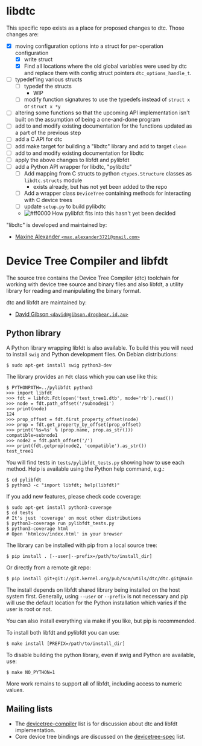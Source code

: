 # libdtc

This specific repo exists as a place for proposed changes to dtc. Those changes are:
- [X] moving configuration options into a struct for per-operation configuration
  - [X] write struct
  - [X] Find all locations where the old global variables were used by dtc and replace them with config struct pointers `dtc_options_handle_t`. 
- [ ] typedef'ing various structs 
  - [ ] typedef the structs
    - WIP
  - [ ] modify function signatures to use the typedefs instead of `struct x` or `struct x *y`
- [ ] altering some functions so that the upcoming API implementation isn't built on the assumption of being a one-and-done program
- [ ] add to and modify existing documentation for the functions updated as a part of the previous step
- [ ] add a C API for dtc
- [ ] add make target for building a "libdtc" library and add to target `clean`
- [ ] add to and modify existing documentation for libdtc
- [ ] apply the above changes to libfdt and pylibfdt
- [ ] add a Python API wrapper for libdtc, "pylibdtc"
  - [ ] Add mapping from C structs to python `ctypes.Structure` classes as `libdtc.structs` module
    - exists already, but has not yet been added to the repo
  - [ ] Add a wrapper class `DeviceTree` containing methods for interacting with C device trees
  - [ ] update `setup.py` to build pylibdtc
  - ![#ff0000](https://placehold.co/15x15/ff0000/ff0000.png) How pylibfdt fits into this hasn't yet been decided

"libdtc" is developed and maintained by:

* [Maxine Alexander `<max.alexander3721@gmail.com>`](mailto:max.alexander3721@gmail.com)


# Device Tree Compiler and libfdt

The source tree contains the Device Tree Compiler (dtc) toolchain for
working with device tree source and binary files and also libfdt, a
utility library for reading and manipulating the binary format.

dtc and libfdt are maintained by:

* [David Gibson `<david@gibson.dropbear.id.au>`](mailto:david@gibson.dropbear.id.au)


## Python library

A Python library wrapping libfdt is also available. To build this you
will need to install `swig` and Python development files. On Debian
distributions:

```
$ sudo apt-get install swig python3-dev
```

The library provides an `Fdt` class which you can use like this:

```
$ PYTHONPATH=../pylibfdt python3
>>> import libfdt
>>> fdt = libfdt.Fdt(open('test_tree1.dtb', mode='rb').read())
>>> node = fdt.path_offset('/subnode@1')
>>> print(node)
124
>>> prop_offset = fdt.first_property_offset(node)
>>> prop = fdt.get_property_by_offset(prop_offset)
>>> print('%s=%s' % (prop.name, prop.as_str()))
compatible=subnode1
>>> node2 = fdt.path_offset('/')
>>> print(fdt.getprop(node2, 'compatible').as_str())
test_tree1
```

You will find tests in `tests/pylibfdt_tests.py` showing how to use each
method. Help is available using the Python help command, e.g.:

```
$ cd pylibfdt
$ python3 -c "import libfdt; help(libfdt)"
```

If you add new features, please check code coverage:

```
$ sudo apt-get install python3-coverage
$ cd tests
# It's just 'coverage' on most other distributions
$ python3-coverage run pylibfdt_tests.py
$ python3-coverage html
# Open 'htmlcov/index.html' in your browser
```

The library can be installed with pip from a local source tree:

```
$ pip install . [--user|--prefix=/path/to/install_dir]
```

Or directly from a remote git repo:

```
$ pip install git+git://git.kernel.org/pub/scm/utils/dtc/dtc.git@main
```

The install depends on libfdt shared library being installed on the
host system first. Generally, using `--user` or `--prefix` is not
necessary and pip will use the default location for the Python
installation which varies if the user is root or not.

You can also install everything via make if you like, but pip is
recommended.

To install both libfdt and pylibfdt you can use:

```
$ make install [PREFIX=/path/to/install_dir]
```

To disable building the python library, even if swig and Python are available,
use:

```
$ make NO_PYTHON=1
```

More work remains to support all of libfdt, including access to numeric
values.

## Mailing lists

* The [devicetree-compiler](mailto:devicetree-compiler@vger.kernel.org)
  list is for discussion about dtc and libfdt implementation.
* Core device tree bindings are discussed on the
  [devicetree-spec](mailto:devicetree-spec@vger.kernel.org) list.

